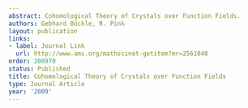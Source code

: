 ```yaml
---
abstract: Cohomological Theory of Crystals over Function Fields.
authors: Gebhard Böckle, R. Pink
layout: publication
links:
- label: Journal Link
  url: http://www.ams.org/mathscinet-getitem?mr=2561048
order: 200970
status: Published
title: Cohomological Theory of Crystals over Function Fields
type: Journal Article
year: '2009'
---
```

